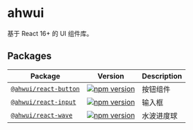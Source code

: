 ahwui
===

基于 React 16+ 的 UI 组件库。

## Packages

Package | Version | Description
----- | ----- | -----
[`@ahwui/react-button`](https://github.com/ybuiw/ahwui/tree/master/packages/button) | [![npm version](https://img.shields.io/npm/v/@ahwui/react-button.svg?maxAge=3600)](https://www.npmjs.com/package/@ahwui/react-button) | 按钮组件
[`@ahwui/react-input`](https://github.com/ybuiw/ahwui/tree/master/packages/input) | [![npm version](https://img.shields.io/npm/v/@ahwui/react-input.svg?maxAge=3600)](https://www.npmjs.com/package/@ahwui/react-input)  | 输入框
[`@ahwui/react-wave`](https://github.com/ybuiw/ahwui/tree/master/packages/wave) | [![npm version](https://img.shields.io/npm/v/@ahwui/react-wave.svg?maxAge=3600)](https://www.npmjs.com/package/@ahwui/react-wave)  | 水波进度球